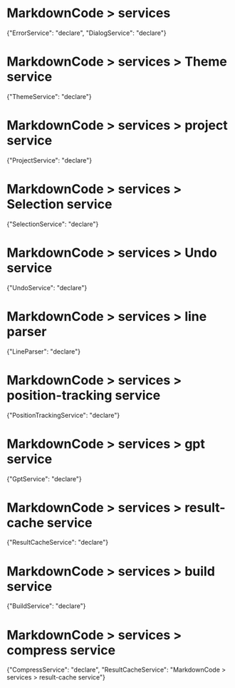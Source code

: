 # MarkdownCode > services
{"ErrorService": "declare", "DialogService": "declare"}
# MarkdownCode > services > Theme service
{"ThemeService": "declare"}
# MarkdownCode > services > project service
{"ProjectService": "declare"}
# MarkdownCode > services > Selection service
{"SelectionService": "declare"}
# MarkdownCode > services > Undo service
{"UndoService": "declare"}
# MarkdownCode > services > line parser
{"LineParser": "declare"}
# MarkdownCode > services > position-tracking service
{"PositionTrackingService": "declare"}
# MarkdownCode > services > gpt service
{"GptService": "declare"}
# MarkdownCode > services > result-cache service
{"ResultCacheService": "declare"}
# MarkdownCode > services > build service
{"BuildService": "declare"}
# MarkdownCode > services > compress service
{"CompressService": "declare", "ResultCacheService": "MarkdownCode > services > result-cache service"}
